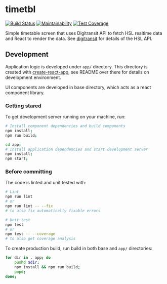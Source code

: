 # timetbl

[![Build Status](https://travis-ci.org/kangasta/timetbl.svg?branch=master)](https://travis-ci.org/kangasta/timetbl)
[![Maintainability](https://api.codeclimate.com/v1/badges/2698d53d3dba8cb9b716/maintainability)](https://codeclimate.com/github/kangasta/timetablescreen/maintainability)
[![Test Coverage](https://codeclimate.com/github/kangasta/timetablescreen/badges/coverage.svg)](https://codeclimate.com/github/kangasta/timetablescreen/coverage)

Simple timetable screen that uses Digitransit API to fetch HSL realtime data and React to render the data. See [digitransit](https://digitransit.fi/en/developers/) for details of the HSL API.

## Development

Application logic is developed under `app/` directory. This directory is created with [create-react-app](https://github.com/facebookincubator/create-react-app), see README over there for details on development environment.

UI components are developed in base directory, which acts as a react component library.

### Getting stared

To get development server running on your machine, run:
```bash
# Install component dependencies and build components
npm install;
npm run build;

cd app;
# Install application dependencies and start development server
npm install;
npm start;
```

### Before committing

The code is linted and unit tested with:

```bash
# Lint
npm run lint
# or
npm run lint -- --fix
# to also fix automatically fixable errors

# Unit test
npm test
# or
npm test -- --coverage
# to also get coverage analysis
```

To create production build, run build in both base and `app/` directories:
```bash
for dir in . app; do
	pushd $dir;
	npm install && npm run build;
	popd;
done;
```
